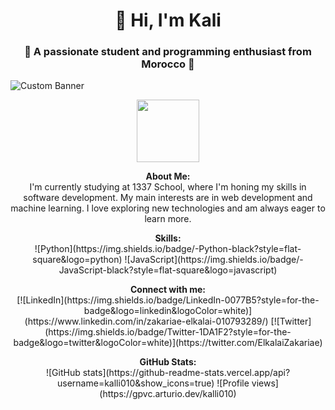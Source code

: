 
<h1 align="center">👋 Hi, I'm Kali</h1>
<h3 align="center">🌟 A passionate student and programming enthusiast from Morocco 🌟</h3>

![Custom Banner](https://github.com/kalli010/my_old_ubuntu/blob/main/DALL%C2%B7E%202023-12-08%2017.10.36%20-%20A%20professional%20and%20stylish%20banner%20for%20a%20GitHub%20profile%2C%20tailored%20for%20a%20frontend%20developer%20named%20Kali%20from%20Morocco.%20The%20design%20should%20be%20tech-oriented%2C.png)

<p align="center">
  <!-- Here can add a professional photo of yourself -->
  <img src="your_photo_url" width="100" height="100">
</p>

<p align="center">
  <b>About Me:</b><br>
  I'm currently studying at 1337 School, where I'm honing my skills in software development. My main interests are in web development and machine learning. I love exploring new technologies and am always eager to learn more.
</p>

<p align="center">
  <b>Skills:</b><br>
  ![Python](https://img.shields.io/badge/-Python-black?style=flat-square&logo=python)
  ![JavaScript](https://img.shields.io/badge/-JavaScript-black?style=flat-square&logo=javascript)
  <!-- Add more badges for your skills -->
</p>

<p align="center">
  <b>Connect with me:</b><br>
  [![LinkedIn](https://img.shields.io/badge/LinkedIn-0077B5?style=for-the-badge&logo=linkedin&logoColor=white)](https://www.linkedin.com/in/zakariae-elkalai-010793289/)
  [![Twitter](https://img.shields.io/badge/Twitter-1DA1F2?style=for-the-badge&logo=twitter&logoColor=white)](https://twitter.com/ElkalaiZakariae)
</p>

<p align="center">
  <b>GitHub Stats:</b><br>
  ![GitHub stats](https://github-readme-stats.vercel.app/api?username=kalli010&show_icons=true)
  ![Profile views](https://gpvc.arturio.dev/kalli010)
</p>

<p align="center">
  <!-- Other sections like Projects, Education, Contact Me, Blog Posts, Personal Interests can remain as previously provided -->
</p>

